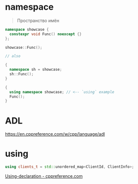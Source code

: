 # namespace

> Пространство имён 

```cpp
namespace showcase {
  constexpr void Func() noexcept {}
};

showcase::Func();

// also

{
  namespace sh = showcase;
  sh::Func();
}

{
  using namespace showcase; // <-- `using` example
  Func();
}

```

# ADL

https://en.cppreference.com/w/cpp/language/adl
# using

```cpp
using clients_t = std::unordered_map<ClientId, ClientInfo>;
```
[Using-declaration - cppreference.com](https://en.cppreference.com/w/cpp/language/using_declaration)
